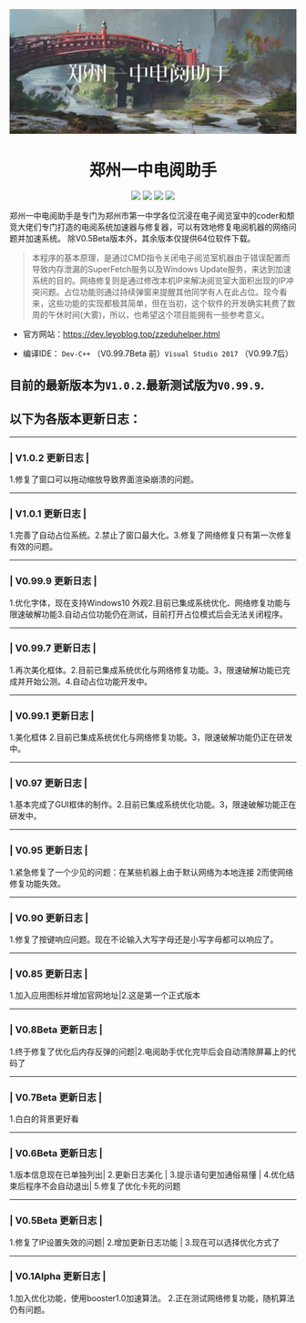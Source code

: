 ![image](https://raw.githubusercontent.com/JimHans/-zzeduhelper-/master/banner.jpg)
<h1 align="center"> 郑州一中电阅助手 </h1>
<p align="center">
 
<img src="https://img.shields.io/badge/Version-1.0.2正式版-red.svg?style=flat-square">
<img src="https://img.shields.io/badge/language-中文-green.svg?style=flat-square">
<img src="https://img.shields.io/badge/Design-乐由科技-purple.svg?style=flat-square">
<img src="https://img.shields.io/badge/IDE-Visual Studio 2017-blue.svg?style=flat-square">
</p>
   郑州一中电阅助手是专门为郑州市第一中学各位沉浸在电子阅览室中的coder和颓竞大佬们专门打造的电阅系统加速器与修复器，可以有效地修复电阅机器的网络问题并加速系统。
除V0.5Beta版本外，其余版本仅提供64位软件下载。<br>

> 本程序的基本原理，是通过CMD指令关闭电子阅览室机器由于错误配置而导致内存泄漏的SuperFetch服务以及Windows Update服务，来达到加速系统的目的。网络修复则是通过修改本机IP来解决阅览室大面积出现的IP冲突问题。占位功能则通过持续弹窗来提醒其他同学有人在此占位。现今看来，这些功能的实现都极其简单，但在当初，这个软件的开发确实耗费了数周的午休时间(大雾)，所以，也希望这个项目能拥有一些参考意义。

* 官方网站：https://dev.leyoblog.top/zzeduhelper.html <br>

* 编译IDE： `Dev-C++` （V0.99.7Beta 前）`Visual Studio 2017` （V0.99.7后）

## 目前的最新版本为`V1.0.2`.最新测试版为`V0.99.9`.
## 以下为各版本更新日志：
__________________________
### |    V1.0.2 更新日志   |
1.修复了窗口可以拖动缩放导致界面渲染崩溃的问题。
__________________________
### |    V1.0.1 更新日志   |
1.完善了自动占位系统。2.禁止了窗口最大化。3.修复了网络修复只有第一次修复有效的问题。
__________________________
### |    V0.99.9 更新日志  |
1.优化字体，现在支持Windows10 外观2.目前已集成系统优化、网络修复功能与限速破解功能3.自动占位功能仍在测试，目前打开占位模式后会无法关闭程序。
__________________________
### |    V0.99.7 更新日志  |
1.再次美化框体。2.目前已集成系统优化与网络修复功能。3，限速破解功能已完成并开始公测。4.自动占位功能开发中。
__________________________
### |    V0.99.1 更新日志  |
1.美化框体 2.目前已集成系统优化与网络修复功能。3，限速破解功能仍正在研发中。
__________________________
### |    V0.97 更新日志    |
1.基本完成了GUI框体的制作。2.目前已集成系统优化功能。3，限速破解功能正在研发中。
__________________________
### |    V0.95 更新日志    |
1.紧急修复了一个少见的问题：在某些机器上由于默认网络为本地连接 2而使网络修复功能失效。
__________________________
### |    V0.90 更新日志    |
1.修复了按键响应问题。现在不论输入大写字母还是小写字母都可以响应了。
__________________________
### |    V0.85 更新日志    |
1.加入应用图标并增加官网地址|2.这是第一个正式版本      
__________________________
### |   V0.8Beta 更新日志    |
1.终于修复了优化后内存反弹的问题|2.电阅助手优化完毕后会自动清除屏幕上的代码了   
__________________________
### |   V0.7Beta 更新日志    |
1.白白的背景更好看   
__________________________
### |   V0.6Beta 更新日志    |
1.版本信息现在已单独列出|
2.更新日志美化     |
3.提示语句更加通俗易懂 |
4.优化结束后程序不会自动退出|
5.修复了优化卡死的问题 
__________________________
### |   V0.5Beta 更新日志    |
1.修复了IP设置失效的问题|
2.增加更新日志功能   |
3.现在可以选择优化方式了
__________________________
### |   V0.1Alpha 更新日志    |
1.加入优化功能，使用booster1.0加速算法。
2.正在测试网络修复功能，随机算法仍有问题。
